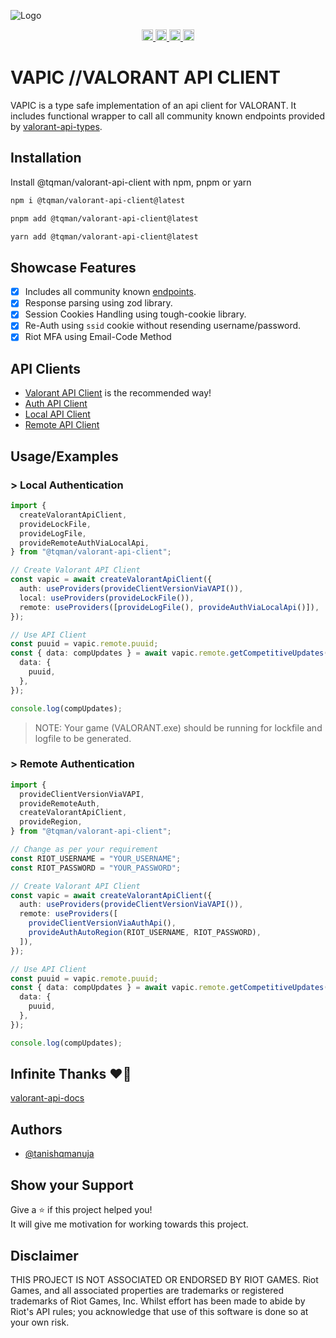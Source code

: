 ![Logo](https://raw.github.com/tanishqmanuja/valorant-api-client/main/assets/vapic-banner.png?maxAge=2592000)

<p align="center">
  <a href="https://github.com/tanishqmanuja/valorant-api-client">
      <img src="https://img.shields.io/github/actions/workflow/status/tanishqmanuja/valorant-api-client/ci.yaml?style=flat&logo=github&label=CI" alt="CI Status" height="18">
  </a>
  <a href="https://www.npmjs.com/package/@tqman/valorant-api-client">
    <img src="https://img.shields.io/npm/dm/@tqman/valorant-api-client.svg?style=flat&label=Downloads" alt="downloads" height="18">
  </a>
  <a href="https://www.npmjs.com/package/@tqman/valorant-api-client">
    <img src="https://img.shields.io/npm/v/@tqman/valorant-api-client.svg?style=flat&label=NPM" alt="npm version" height="18">
  </a>
  <a href="https://github.com/tanishqmanuja/valorant-api-client">
    <img src="https://img.shields.io/npm/l/@tqman/valorant-api-client.svg?style=flat&label=License" alt="MIT license" height="18">
  </a>
</p>

# VAPIC //VALORANT API CLIENT

VAPIC is a type safe implementation of an api client for VALORANT. It includes functional wrapper to call all community known endpoints provided by [valorant-api-types](https://www.npmjs.com/package/valorant-api-types).

## Installation

Install @tqman/valorant-api-client with npm, pnpm or yarn

```sh
npm i @tqman/valorant-api-client@latest
```

```sh
pnpm add @tqman/valorant-api-client@latest
```

```sh
yarn add @tqman/valorant-api-client@latest
```

## Showcase Features

- [x] Includes all community known [endpoints](https://valapidocs.techchrism.me/).
- [x] Response parsing using zod library.
- [x] Session Cookies Handling using tough-cookie library.
- [x] Re-Auth using `ssid` cookie without resending username/password.
- [x] Riot MFA using Email-Code Method

## API Clients

- [Valorant API Client](../docs/valorant-api-client.md) is the recommended way!
- [Auth API Client](../docs/auth-api-client.md)
- [Local API Client](../docs/local-api-client.md)
- [Remote API Client](../docs/remote-api-client.md)

## Usage/Examples

### > Local Authentication

```typescript
import {
  createValorantApiClient,
  provideLockFile,
  provideLogFile,
  provideRemoteAuthViaLocalApi,
} from "@tqman/valorant-api-client";

// Create Valorant API Client
const vapic = await createValorantApiClient({
  auth: useProviders(provideClientVersionViaVAPI()),
  local: useProviders(provideLockFile()),
  remote: useProviders([provideLogFile(), provideAuthViaLocalApi()]),
});

// Use API Client
const puuid = vapic.remote.puuid;
const { data: compUpdates } = await vapic.remote.getCompetitiveUpdates({
  data: {
    puuid,
  },
});

console.log(compUpdates);
```

> NOTE: Your game (VALORANT.exe) should be running for lockfile and logfile to be generated.

### > Remote Authentication

```typescript
import {
  provideClientVersionViaVAPI,
  provideRemoteAuth,
  createValorantApiClient,
  provideRegion,
} from "@tqman/valorant-api-client";

// Change as per your requirement
const RIOT_USERNAME = "YOUR_USERNAME";
const RIOT_PASSWORD = "YOUR_PASSWORD";

// Create Valorant API Client
const vapic = await createValorantApiClient({
  auth: useProviders(provideClientVersionViaVAPI()),
  remote: useProviders([
    provideClientVersionViaAuthApi(),
    provideAuthAutoRegion(RIOT_USERNAME, RIOT_PASSWORD),
  ]),
});

// Use API Client
const puuid = vapic.remote.puuid;
const { data: compUpdates } = await vapic.remote.getCompetitiveUpdates({
  data: {
    puuid,
  },
});

console.log(compUpdates);
```

## Infinite Thanks ❤️‍🔥

[valorant-api-docs](https://github.com/techchrism/valorant-api-docs)

## Authors

- [@tanishqmanuja](https://www.github.com/tanishqmanuja)

## Show your Support

Give a ⭐️ if this project helped you! \
It will give me motivation for working towards this project.

## Disclaimer

THIS PROJECT IS NOT ASSOCIATED OR ENDORSED BY RIOT GAMES. Riot Games, and all associated properties are trademarks or registered trademarks of Riot Games, Inc. Whilst effort has been made to abide by Riot's API rules; you acknowledge that use of this software is done so at your own risk.

